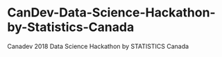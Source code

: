 # CanDev-Data-Science-Hackathon-by-Statistics-Canada
Canadev 2018 Data Science Hackathon by STATISTICS Canada
